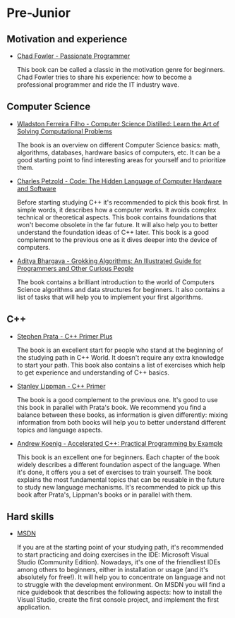 # Pre-Junior

## Motivation and experience

- [Chad Fowler - Passionate Programmer](https://www.amazon.com/Passionate-Programmer-Remarkable-Development-Pragmatic-ebook/dp/B00AYQNR5U)

    This book can be called a classic in the motivation genre for beginners. Chad Fowler tries to share his experience: how to become a professional programmer and ride the IT industry wave.


## Computer Science

- [Wladston Ferreira Filho - Computer Science Distilled: Learn the Art of Solving Computational Problems](https://www.amazon.com/Computer-Science-Distilled-Computational-Problems/dp/0997316020)

    The book is an overview on different Computer Science basics: math, algorithms, databases, hardware basics of computers, etc. It can be a good starting point to find interesting areas for yourself and to prioritize them. 
    
- [Charles Petzold - Code: The Hidden Language of Computer Hardware and Software](https://www.amazon.com/Code-Language-Computer-Hardware-Software/dp/0735611319)

    Before starting studying C++ it's recommended to pick this book first. In simple words, it describes how a computer works. It avoids complex technical or theoretical aspects. This book contains foundations that won't become obsolete in the far future. It will also help you to better understand the foundation ideas of C++ later. This book is a good complement to the previous one as it dives deeper into the device of computers.

- [Aditya Bhargava  - Grokking Algorithms: An Illustrated Guide for Programmers and Other Curious People](https://www.amazon.com/Grokking-Algorithms-illustrated-programmers-curious/dp/1617292230)

    The book contains a brilliant introduction to the world of Computers Science algorithms and data structures for beginners. It also contains a list of tasks that will help you to implement your first algorithms.


## C++

- [Stephen Prata - C++ Primer Plus](https://www.amazon.com/Primer-Plus-6th-Developers-Library/dp/0321776402)

    The book is an excellent start for people who stand at the beginning of the studying path in C++ World. It doesn't require any extra knowledge to start your path. This book also contains a list of exercises which help to get experience and understanding of C++ basics.

- [Stanley Lippman - C++ Primer](https://www.amazon.com/Primer-5th-Stanley-B-Lippman/dp/0321714113)

    The book is a good complement to the previous one. It's good to use this book in parallel with Prata's book. We recommend you find a balance between these books, as information is given differently: mixing information from both books will help you to better understand different topics and language aspects.

- [Andrew Koenig - Accelerated C++: Practical Programming by Example](https://www.amazon.com/Accelerated-C-Practical-Programming-Example/dp/020170353X)

    This book is an excellent one for beginners. Each chapter of the book widely describes a different foundation aspect of the language. When it's done, it offers you a set of exercises to train yourself. The book explains the most fundamental topics that can be reusable in the future to study new language mechanisms. It's recommended to pick up this book after Prata's, Lippman's books or in parallel with them.


## Hard skills

- [MSDN](https://docs.microsoft.com/ru-ru/cpp/build/vscpp-step-0-installation?view=msvc-160)

    If you are at the starting point of your studying path, it's recommended to start practicing and doing exercises in the IDE: Microsoft Visual Studio (Community Edition). Nowadays, it's one of the friendliest IDEs among others to beginners, either in installation or usage (and it's absolutely for free!). It will help you to concentrate on language and not to struggle with the development environment. On MSDN you will find a nice guidebook that describes the following aspects: how to install the Visual Studio, create the first console project, and implement the first application.